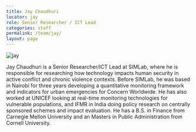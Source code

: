 ```yaml
---
title: Jay Chaudhuri
locator: jay
role: Senior Researcher / ICT Lead
categories: staff
permalink: /team/jay/
layout: page
---
```

![jay]({{site.baseurl}}/images/jay_big.jpg)

Jay Chaudhuri is a Senior Researcher/ICT Lead at SIMLab, where he is responsible for researching how technology impacts human security in active conflict and chronic violence contexts. Before SIMLab, he was based in Nairobi for three years developing a quantitative monitoring framework and indicators for urban emergencies for Concern Worldwide. He has also worked at UNICEF looking at real-time monitoring technologies for vulnerable populations, and IFMR in India doing policy research on centrally sponsored schemes and impact evaluation. He has a B.S. in Finance from Carnegie Mellon University and an Masters in Public Administration from Cornell University.
